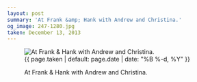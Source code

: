 ```yaml
---
layout: post
summary: 'At Frank &amp; Hank with Andrew and Christina.'
og_image: 247-1280.jpg
taken: December 13, 2013
---
```


<figure class="post" data-src="{{ site.assets_url }}/{{ page.og_image }}">
<img alt="At Frank &amp; Hank with Andrew and Christina." sizes="(min-width: 700px) 50vw, calc(100vw - 2rem)" src="{{ site.assets_url }}/247-640.jpg" srcset="{{ site.assets_url }}/247-1280.jpg 1280w, {{ site.assets_url }}/247-960.jpg 960w, {{ site.assets_url }}/247-640.jpg 640w, {{ site.assets_url }}/247-320.jpg 320w"/>
<figcaption>
<time>{{ page.taken | default: page.date | date: "%B %-d, %Y" }}</time>
<p>At Frank &amp; Hank with Andrew and Christina.</p>
</figcaption>
</figure>

